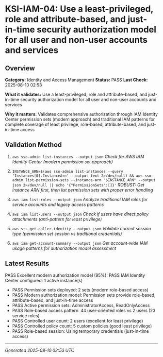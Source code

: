# KSI-IAM-04: Use a least-privileged, role and attribute-based, and just-in-time security authorization model for all user and non-user accounts and services

## Overview

**Category:** Identity and Access Management
**Status:** PASS
**Last Check:** 2025-08-10 02:53

**What it validates:** Use a least-privileged, role and attribute-based, and just-in-time security authorization model for all user and non-user accounts and services

**Why it matters:** Validates comprehensive authorization through IAM Identity Center permission sets (modern approach) and traditional IAM patterns for complete coverage of least privilege, role-based, attribute-based, and just-in-time access

## Validation Method

1. `aws sso-admin list-instances --output json`
   *Check for AWS IAM Identity Center (modern permission set approach)*

2. `INSTANCE_ARN=$(aws sso-admin list-instances --query 'Instances[0].InstanceArn' --output text 2>/dev/null) && aws sso-admin list-permission-sets --instance-arn "$INSTANCE_ARN" --output json 2>/dev/null || echo '{"PermissionSets":[]}'`
   *ROBUST: Get instance ARN first, then list permission sets with proper error handling*

3. `aws iam list-roles --output json`
   *Analyze traditional IAM roles for service accounts and legacy access patterns*

4. `aws iam list-users --output json`
   *Check if users have direct policy attachments (anti-pattern for least privilege)*

5. `aws sts get-caller-identity --output json`
   *Validate current session type (permission set session vs traditional credentials)*

6. `aws iam get-account-summary --output json`
   *Get account-wide IAM usage patterns for authorization model assessment*

## Latest Results

PASS Excellent modern authorization model (95%): PASS IAM Identity Center configured: 1 active instance(s)
- PASS Permission sets deployed: 2 sets (modern role-based access)
- PASS Modern authorization model: Permission sets provide role-based, attribute-based, and just-in-time access
- PASS Active permission sets: AdministratorAccess, ReadOnlyAccess
- PASS Role-based access pattern: 44 user-oriented roles vs 2 users (23 service roles)
- PASS Controlled user count: 2 users (excellent for least privilege)
- PASS Controlled policy count: 5 custom policies (good least privilege)
- PASS Role-based session: Using temporary credentials (just-in-time access)

---
*Generated 2025-08-10 02:53 UTC*